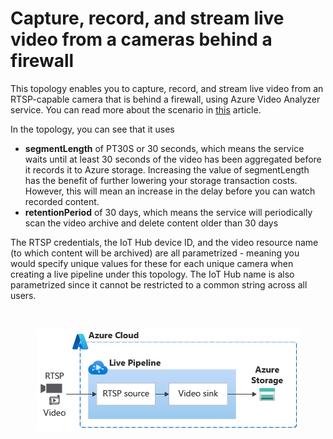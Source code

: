 # Capture, record, and stream live video from a cameras behind a firewall

This topology enables you to capture, record, and stream live video from an RTSP-capable camera that is behind a firewall, using Azure Video Analyzer service. You can read more about the scenario in [this](https://docs.microsoft.com/azure/azure-video-analyzer/video-analyzer-docs/cloud/use-remote-device-adapter) article.

In the topology, you can see that it uses
* **segmentLength** of PT30S or 30 seconds, which means the service waits until at least 30 seconds of the video has been aggregated before it records it to Azure storage. Increasing the value of segmentLength has the benefit of further lowering your storage transaction costs. However, this will mean an increase in the delay before you can watch recorded content.
* **retentionPeriod** of 30 days, which means the service will periodically scan the video archive and delete content older than 30 days

The RTSP credentials, the IoT Hub device ID, and the video resource name (to which content will be archived) are all parametrized - meaning you would specify unique values for these for each unique camera when creating a live pipeline under this topology. The IoT Hub name is also parametrized since it cannot be restricted to a common string across all users.

<br>
<p align="center">
  <img src="./topology.png" title="Capture, record, and stream live video from a camera behind a firewall"/>
</p>
<br>
